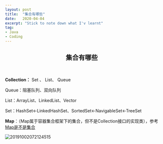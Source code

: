 ```yaml
---
layout: post
title:  "集合有哪些"
date:   2020-04-04
excerpt: "Stick to note down what I'v learnt"
tag:
- Java 
- Coding
---
```


<center><H2><b>集合有哪些</b></H2></center><br>



**Collection：** Set 、 List、 Queue

Queue：阻塞队列、双向队列

List：ArrayList、LinkedList、Vector

Set：HashSet<-LinkedHashSet、SortedSet<-NavigableSet<-TreeSet

**Map**：（Map属于容器集合框架下的集合，但不是Collection接口的实现类），参考 [Map是不是集合](https://blog.csdn.net/zimou5581/article/details/52706283)

![20191002072124515](https://blog.maplestory.work/images/post_image/20191002072124515.jpg)